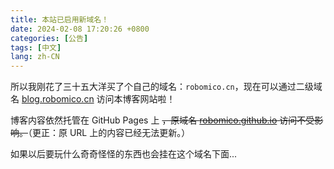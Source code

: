 ```yaml
---
title: 本站已启用新域名！
date: 2024-02-08 17:20:26 +0800
categories: [公告]
tags: [中文]
lang: zh-CN
---
```


所以我刚花了三十五大洋买了个自己的域名：`robomico.cn`，现在可以通过二级域名 [blog.robomico.cn](https://blog.robomico.cn) 访问本博客网站啦！

博客内容依然托管在 GitHub Pages 上 ~~，原域名 [robomico.github.io](https://robomico.github.io) 访问不受影响。~~（更正：原 URL 上的内容已经无法更新。）

如果以后要玩什么奇奇怪怪的东西也会挂在这个域名下面...
